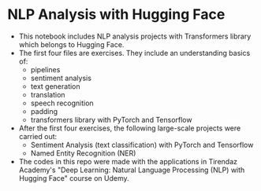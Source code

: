 # NLP Analysis with Hugging Face
* This notebook includes NLP analysis projects with Transformers library which belongs to Hugging Face.
* The first four files are exercises. They include an understanding basics of:
   * pipelines
   * sentiment analysis
   * text generation
   * translation
   * speech recognition
   * padding
   * transformers library with PyTorch and Tensorflow
* After the first four exercises, the following large-scale projects were carried out:
  * Sentiment Analysis (text classification) with PyTorch and Tensorflow
  * Named Entity Recognition (NER)
* The codes in this repo were made with the applications in Tirendaz Academy's "Deep Learning: Natural Language Processing (NLP) with Hugging Face" course on Udemy.

